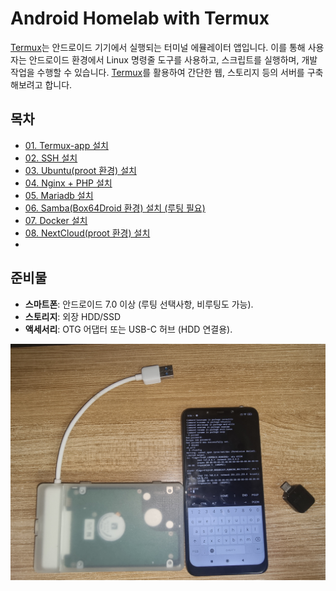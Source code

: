 # Android Homelab with Termux

[Termux](https://github.com/termux/termux-app)는 안드로이드 기기에서 실행되는 터미널 에뮬레이터 앱입니다. 이를 통해 사용자는 안드로이드 환경에서 Linux 명령줄 도구를 사용하고, 스크립트를 실행하며, 개발 작업을 수행할 수 있습니다. [Termux](https://github.com/termux/termux-app)를 활용하여 간단한 웹, 스토리지 등의 서버를 구축해보려고 합니다. 

## 목차
- [01. Termux-app 설치](https://github.com/revenge1005/android-homelab-with-termux/tree/main/01.%20termux-app-install)
- [02. SSH 설치](https://github.com/revenge1005/android-homelab-with-termux/tree/main/02.%20SSH)
- [03. Ubuntu(proot 환경) 설치](https://github.com/revenge1005/android-homelab-with-termux/tree/main/03.%20ubuntu-install)
- [04. Nginx + PHP 설치](https://github.com/revenge1005/android-homelab-with-termux/tree/main/04.%20Nginx%20%2B%20PHP%20Install)
- [05. Mariadb 설치](https://github.com/revenge1005/android-homelab-with-termux/tree/main/05.%20mariadb%20install)
- [06. Samba(Box64Droid 환경) 설치 (루팅 필요)](https://github.com/revenge1005/android-homelab-with-termux/tree/main/06.%20Samba%20install)
- [07. Docker 설치](https://github.com/revenge1005/android-homelab-with-termux/tree/main/07.%20Docker%20install)
- [08. NextCloud(proot 환경) 설치](https://github.com/revenge1005/android-homelab-with-termux/tree/main/08.%20NextCloud%20install)
- 

## 준비물
- **스마트폰**: 안드로이드 7.0 이상 (루팅 선택사항, 비루팅도 가능).
- **스토리지**: 외장 HDD/SSD 
- **액세서리**: OTG 어댑터 또는 USB-C 허브 (HDD 연결용).

![06-1](https://github.com/revenge1005/android-homelab-with-termux/blob/main/06.%20Samba%20install/06-1.jpg)